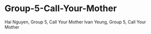 # Group-5-Call-Your-Mother
Hai Nguyen, Group 5, Call Your Mother
Ivan Yeung, Group 5, Call Your Mother
